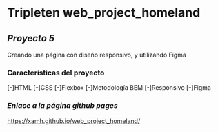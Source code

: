 # Tripleten web_project_homeland
## _Proyecto 5_
Creando una página con diseño responsivo, y utilizando Figma

### Características del proyecto
[-]HTML
[-]CSS
[-]Flexbox
[-]Metodología BEM
[-]Responsivo
[-]Figma

### *Enlace a la página github pages*
https://xamh.github.io/web_project_homeland/